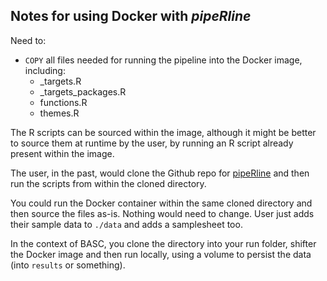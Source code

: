 ## Notes for using Docker with *pipeRline*

Need to: 
- `COPY` all files needed for running the pipeline into the Docker image, including:
    - _targets.R
    - _targets_packages.R
    - functions.R
    - themes.R

The R scripts can be sourced within the image, although it might be better to source them at runtime by the user, by running an R script already present within the image. 

The user, in the past, would clone the Github repo for [pipeRline](https://github.com/jackscanlan/piperline) and then run the scripts from within the cloned directory. 

You could run the Docker container within the same cloned directory and then source the files as-is. Nothing would need to change. User just adds their sample data to `./data` and adds a samplesheet too.

In the context of BASC, you clone the directory into your run folder, shifter the Docker image and then run locally, using a volume to persist the data (into `results` or something).